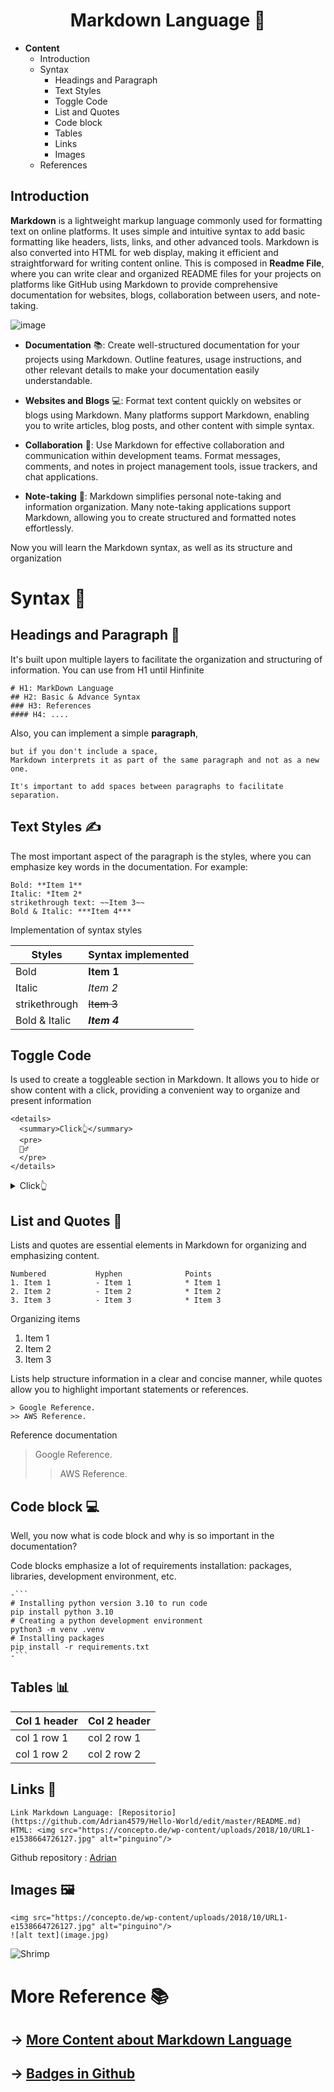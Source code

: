 <h1 align="center">Markdown Language 📝 </h1>

* **Content**
  * Introduction
  * Syntax
    * Headings and Paragraph
    * Text Styles
    * Toggle Code
    * List and Quotes
    * Code block
    * Tables
    * Links
    * Images
  * References

## Introduction

**Markdown** is a lightweight markup language commonly used for formatting text on online platforms. It uses simple and intuitive syntax to add basic formatting like headers, lists, links, and other advanced tools. Markdown is also converted into HTML for web display, making it efficient and straightforward for writing content online. This is composed in **Readme File**, where you can write clear and organized README files for your projects on platforms like GitHub using Markdown to provide comprehensive documentation for websites, blogs, collaboration between users, and note-taking.

![image](https://github.com/Adr4563/Workshop-Markdown-Language/assets/135796378/b68a6375-1748-40a6-8a30-6cf146d31b0a)


* **Documentation** 📚: Create well-structured documentation for your projects using Markdown. Outline features, usage instructions, and other relevant details to make your documentation easily understandable.

* **Websites and Blogs** 💻: Format text content quickly on websites or blogs using Markdown. Many platforms support Markdown, enabling you to write articles, blog posts, and other content with simple syntax.

* **Collaboration** 🤝: Use Markdown for effective collaboration and communication within development teams. Format messages, comments, and notes in project management tools, issue trackers, and chat applications.

* **Note-taking** 📒: Markdown simplifies personal note-taking and information organization. Many note-taking applications support Markdown, allowing you to create structured and formatted notes effortlessly.

Now you will learn the Markdown syntax, as well as its structure and organization

# Syntax 🔡
## Headings and Paragraph 📑

It's built upon multiple layers to facilitate the organization and structuring of information. You can use from H1 until Hinfinite

```
# H1: MarkDown Language 
## H2: Basic & Advance Syntax
### H3: References
#### H4: ....
```
Also, you can implement a simple **paragraph**,
```
but if you don't include a space,
Markdown interprets it as part of the same paragraph and not as a new one.

It's important to add spaces between paragraphs to facilitate separation.
```


## Text Styles ✍️

The most important aspect of the paragraph is the styles, where you can emphasize key words in the documentation. For example:

```
Bold: **Item 1**
Italic: *Item 2*
strikethrough text: ~~Item 3~~
Bold & Italic: ***Item 4***
```

Implementation of syntax styles

| Styles        | Syntax implemented |                         
| ------------- | -------------------|
| Bold          | **Item 1**         |
| Italic        | *Item 2*           |
| strikethrough | ~~Item 3~~         |
| Bold & Italic | ***Item 4***       |



## Toggle Code

Is used to create a toggleable section in Markdown. It allows you to hide or show content with a click, providing a convenient way to organize and present information
```
<details>
  <summary>Click👆</summary>
  <pre>
  🤷‍♂️
  </pre>
</details>
```

<details>
  <summary>Click👆</summary>
  <pre>
  🤷‍♂️
  </pre>
</details>


## List and Quotes 📝
Lists and quotes are essential elements in Markdown for organizing and emphasizing content. 

```
Numbered           Hyphen              Points
1. Item 1          - Item 1            * Item 1
2. Item 2          - Item 2            * Item 2
3. Item 3          - Item 3            * Item 3
```
Organizing items
1. Item 1
2. Item 2
3. Item 3     

Lists help structure information in a clear and concise manner, while quotes allow you to highlight important statements or references.
```
> Google Reference.
>> AWS Reference.
```
Reference documentation
> Google Reference.
>> AWS Reference.

## Code block 💻

Well, you now what is code block and why is so important in the documentation?

Code blocks emphasize a lot of requirements installation: packages, libraries, development environment, etc.
```
-```
# Installing python version 3.10 to run code
pip install python 3.10
# Creating a python development environment
python3 -m venv .venv
# Installing packages
pip install -r requirements.txt
-```
```
## Tables 📊

| Col 1 header  | Col 2 header  |
| ------------- | ------------- |
| col 1 row 1   | col 2 row 1   |
| col 1 row 2   | col 2 row 2   |


## Links 🔗
```
Link Markdown Language: [Repositorio](https://github.com/Adrian4579/Hello-World/edit/master/README.md)
HTML: <img src="https://concepto.de/wp-content/uploads/2018/10/URL1-e1538664726127.jpg" alt="pinguino"/>
```
Github repository : [Adrian](https://github.com/Adrian4579/Hello-World/edit/master/README.md)

## Images 🖼️
```
<img src="https://concepto.de/wp-content/uploads/2018/10/URL1-e1538664726127.jpg" alt="pinguino"/>
![alt text](image.jpg)
```
<img src="https://www.shutterstock.com/image-vector/realistic-shrimp-isolated-detailed-black-260nw-1961969428.jpg" alt="Shrimp"/>


# More Reference 📚
## → [More Content about Markdown Language](https://github.com/abhisheknaiidu/awesome-github-profile-readme)
## → [Badges in Github](https://github.com/Envoy-VC/awesome-badges)

